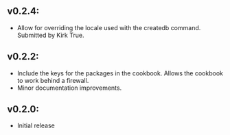 ## v0.2.4:

* Allow for overriding the locale used with the createdb command. Submitted by Kirk True.

## v0.2.2:

* Include the keys for the packages in the cookbook. Allows the cookbook to work behind a firewall.
* Minor documentation improvements.

## v0.2.0:

* Initial release
